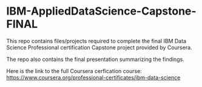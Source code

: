 # IBM-AppliedDataScience-Capstone-FINAL
This repo contains files/projects required to complete the final IBM Data Science Professional certification Capstone project provided by Coursera.

The repo also contains the final presentation summarizing the findings.

Here is the link to the full Coursera cerfication course: https://www.coursera.org/professional-certificates/ibm-data-science
